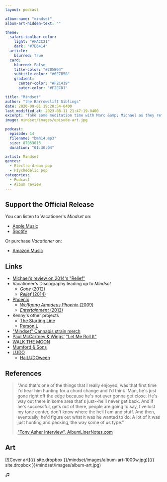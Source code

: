```yaml
---
layout: podcast

album-name: "mindset"
album-art-hidden-text: ""

theme:
  safari-toolbar-color:
    light: "#FACC21"
    dark: "#7E6414"
  article:
    blurred: True
  card:
    blurred: False
    title-color: "#205B64"
    subtitle-color: "#6E7B5B"
    gradient:
      center-color: "#F2C419"
      outer-color: "#F2ECD1"

title: "Mindset"
author: "the Barrowclift Siblings"
date: 2020-09-01 19:20:54-0400
last_modified_at: 2023-08-11 21:47:19-0400
excerpt: "Take some meditation time with Marc &amp; Michael as they reflect on Vacationer’s “Mindset”."
image: mindset/images/episode-art.jpg

podcast:
  episode: 14
  filename: "bmh14.mp3"
  size: 87053015
  duration: "01:30:04"

artist: Mindset
genres:
  - Electro-dream pop
  - Psychedelic pop
categories:
  - Podcast
  - Album review
---
```


## Support the Official Release

You can listen to Vacationer's *Mindset* on:

* [Apple Music](https://music.apple.com/us/album/mindset/1676998029)
* [Spotify](https://open.spotify.com/album/2bdFknRDA1oN9rxEqjGocC)

Or purchase *Vacationer* on:

* [Amazon Music](https://www.amazon.com/music/player/albums/B0BYBYVBJ2?*entries*=0&*Version*=1)

## Links

* [Michael's review on 2014's "Relief"](https://badmusichertz.com/post/relief)
* Vacationer's Discography leading up to *Mindset*
  * [*Gone* (2012)](https://music.apple.com/us/album/gone/1443883368)
  * [*Relief* (2014)](https://music.apple.com/us/album/relief/1443901446)
* [Phoenix](https://music.apple.com/us/artist/phoenix/5500360)
  * [*Wolfgang Amadeus Phoenix* (2009)](https://music.apple.com/us/album/wolfgang-amadeus-phoenix/1450828963)
  * [*Entertainment* (2013)](https://music.apple.com/us/album/bankrupt-deluxe-edition/1451345965)
* Kenny's other projects
  * [The Starting Line](https://music.apple.com/us/artist/the-starting-line/14788139)
  * [Person L](https://music.apple.com/us/artist/person-l/276969135)
* ["Mindset" Cannabis strain merch](https://www.floatedmag.com/single-post/2018/12/25/Cherry-Kola-Farms-X-Vacationer-Mindset-Cannabis-Strain)
* [Paul McCartney & Wings'](https://music.apple.com/us/artist/paul-mccartney-wings/254653827) ["Let Me Roll It"](https://music.apple.com/us/album/let-me-roll-it/1443413822?i=1443413968)
* [WALK THE MOON](https://music.apple.com/us/artist/walk-the-moon/451783136)
* [Mumford & Sons](https://music.apple.com/us/artist/mumford-sons/307699986)
* [LUDO](https://music.apple.com/us/artist/ludo/5165285)
  * [HalLUDOween](https://en.wikipedia.org/wiki/Ludo_(band)#HalLUDOween)

## References

> "And that's one of the things that I really enjoyed, was that first time I'd hear him hunting for a chord change and I'd think 'Man, he's just gone right off the edge because he's not ever gonna get close. He's way out there in some area that's just--he'll never get back. And if he's successful, gets out of there, people are going to say, I've lost my tone center, don't know where the hell I am and stuff. And then, eventually, he'd figure out what it was he wanted to do. A lot of it was just hunting and pecking, the way some of us type."
>
> ["Tony Asher Interview", AlbumLinerNotes.com](http://www.albumlinernotes.com/Tony_Asher_Interview.html)

## Art

[![Cover art]({{ site.dropbox }}/mindset/images/album-art-1000w.jpg)]({{ site.dropbox }}/mindset/images/album-art.jpg)

♫︎